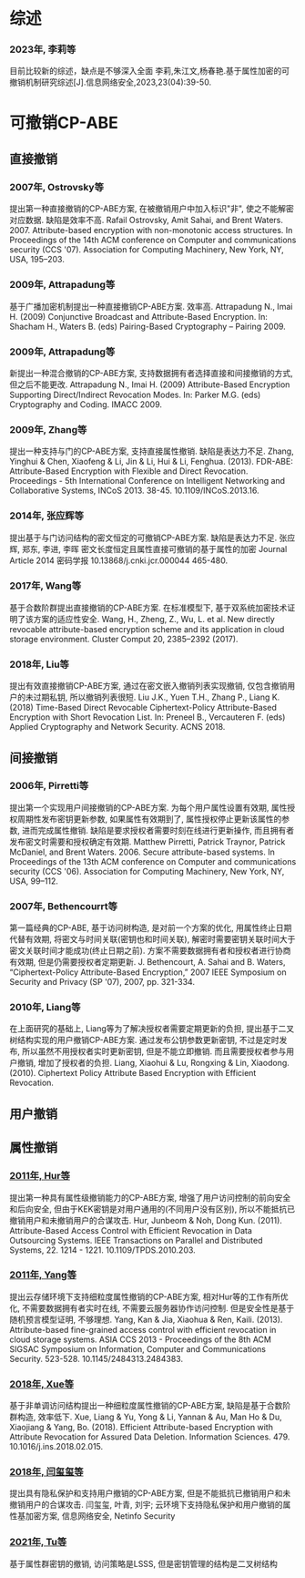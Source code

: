 # 综述
### 2023年, 李莉等
目前比较新的综述，缺点是不够深入全面
李莉,朱江文,杨春艳.基于属性加密的可撤销机制研究综述[J].信息网络安全,2023,23(04):39-50.

# 可撤销CP-ABE
## 直接撤销
### 2007年, Ostrovsky等
提出第一种直接撤销的CP-ABE方案, 在被撤销用户中加入标识"非", 使之不能解密对应数据. 缺陷是效率不高.
Rafail Ostrovsky, Amit Sahai, and Brent Waters. 2007. Attribute-based encryption with non-monotonic access structures. In Proceedings of the 14th ACM conference on Computer and communications security (CCS '07). Association for Computing Machinery, New York, NY, USA, 195–203.
### 2009年, Attrapadung等
基于广播加密机制提出一种直接撤销CP-ABE方案. 效率高.
Attrapadung N., Imai H. (2009) Conjunctive Broadcast and Attribute-Based Encryption. In: Shacham H., Waters B. (eds) Pairing-Based Cryptography – Pairing 2009.
### 2009年, Attrapadung等
新提出一种混合撤销的CP-ABE方案, 支持数据拥有者选择直接和间接撤销的方式, 但之后不能更改.
Attrapadung N., Imai H. (2009) Attribute-Based Encryption Supporting Direct/Indirect Revocation Modes. In: Parker M.G. (eds) Cryptography and Coding. IMACC 2009.
### 2009年, Zhang等
提出一种支持与门的CP-ABE方案, 支持直接属性撤销. 缺陷是表达力不足.
Zhang, Yinghui & Chen, Xiaofeng & Li, Jin & Li, Hui & Li, Fenghua. (2013). FDR-ABE: Attribute-Based Encryption with Flexible and Direct Revocation. Proceedings - 5th International Conference on Intelligent Networking and Collaborative Systems, INCoS 2013. 38-45. 10.1109/INCoS.2013.16.
### 2014年, 张应辉等
提出基于与门访问结构的密文恒定的可撤销CP-ABE方案. 缺陷是表达力不足.
张应辉, 郑东, 李进, 李晖 密文长度恒定且属性直接可撤销的基于属性的加密 Journal Article 2014 密码学报 10.13868/j.cnki.jcr.000044 465-480.
### 2017年, Wang等
基于合数阶群提出直接撤销的CP-ABE方案. 在标准模型下, 基于双系统加密技术证明了该方案的适应性安全.
Wang, H., Zheng, Z., Wu, L. et al. New directly revocable attribute-based encryption scheme and its application in cloud storage environment. Cluster Comput 20, 2385–2392 (2017).
### 2018年, Liu等
提出有效直接撤销CP-ABE方案, 通过在密文嵌入撤销列表实现撤销, 仅包含撤销用户的未过期私钥, 所以撤销列表很短.
Liu J.K., Yuen T.H., Zhang P., Liang K. (2018) Time-Based Direct Revocable Ciphertext-Policy Attribute-Based Encryption with Short Revocation List. In: Preneel B., Vercauteren F. (eds) Applied Cryptography and Network Security. ACNS 2018.

## 间接撤销
### 2006年, Pirretti等
提出第一个实现用户间接撤销的CP-ABE方案. 为每个用户属性设置有效期, 属性授权周期性发布密钥更新参数, 如果属性有效期到了, 属性授权停止更新该属性的参数, 进而完成属性撤销. 缺陷是要求授权者需要时刻在线进行更新操作, 而且拥有者发布密文时需要和授权确定有效期.
Matthew Pirretti, Patrick Traynor, Patrick McDaniel, and Brent Waters. 2006. Secure attribute-based systems. In Proceedings of the 13th ACM conference on Computer and communications security (CCS '06). Association for Computing Machinery, New York, NY, USA, 99–112.
### 2007年, Bethencourrt等
第一篇经典的CP-ABE, 基于访问树构造, 是对前一个方案的优化, 用属性终止日期代替有效期, 将密文与时间关联(密钥也和时间关联), 解密时需要密钥关联时间大于密文关联时间才能成功(终止日期之前). 方案不需要数据拥有者和授权者进行协商有效期, 但是仍需要授权者定期更新.
J. Bethencourt, A. Sahai and B. Waters, “Ciphertext-Policy Attribute-Based Encryption,” 2007 IEEE Symposium on Security and Privacy (SP '07), 2007, pp. 321-334.
### 2010年, Liang等
在上面研究的基础上, Liang等为了解决授权者需要定期更新的负担, 提出基于二叉树结构实现的用户撤销CP-ABE方案. 通过发布公钥参数更新密钥, 不过是定时发布, 所以虽然不用授权者实时更新密钥, 但是不能立即撤销. 而且需要授权者参与用户撤销, 增加了授权者的负担.
Liang, Xiaohui & Lu, Rongxing & Lin, Xiaodong. (2010). Ciphertext Policy Attribute Based Encryption with Efficient Revocation.

## 用户撤销




## 属性撤销
### [2011年, Hur等](https://doi.org/10.1109/TPDS.2010.203)
提出第一种具有属性级撤销能力的CP-ABE方案, 增强了用户访问控制的前向安全和后向安全, 但由于KEK密钥是对用户通用的(不同用户没有区别), 所以不能抵抗已撤销用户和未撤销用户的合谋攻击.
Hur, Junbeom & Noh, Dong Kun. (2011). Attribute-Based Access Control with Efficient Revocation in Data Outsourcing Systems. IEEE Transactions on Parallel and Distributed Systems, 22. 1214 - 1221. 10.1109/TPDS.2010.203.

### [2011年, Yang等](https://dl.acm.org/doi/10.1145/2484313.2484383)
提出云存储环境下支持细粒度属性撤销的CP-ABE方案, 相对Hur等的工作有所优化, 不需要数据拥有者实时在线, 不需要云服务器协作访问控制. 但是安全性是基于随机预言模型证明, 不够理想.
Yang, Kan & Jia, Xiaohua & Ren, Kaili. (2013). Attribute-based fine-grained access control with efficient revocation in cloud storage systems. ASIA CCS 2013 - Proceedings of the 8th ACM SIGSAC Symposium on Information, Computer and Communications Security. 523-528. 10.1145/2484313.2484383.

### [2018年, Xue等](https://doi.org/10.1016/j.ins.2018.02.015)
基于非单调访问结构提出一种细粒度属性撤销的CP-ABE方案, 缺陷是基于合数阶群构造, 效率低下.
Xue, Liang & Yu, Yong & Li, Yannan & Au, Man Ho & Du, Xiaojiang & Yang, Bo. (2018). Efficient Attribute-based Encryption with Attribute Revocation for Assured Data Deletion. Information Sciences. 479. 10.1016/j.ins.2018.02.015.

### [2018年, 闫玺玺等](http://netinfo-security.org/CN/abstract/abstract6372.shtml#1)
提出具有隐私保护和支持用户撤销的CP-ABE方案, 但是不能抵抗已撤销用户和未撤销用户的合谋攻击.
闫玺玺, 叶青, 刘宇; 云环境下支持隐私保护和用户撤销的属性基加密方案, 信息网络安全, Netinfo Security

### [2021年, Tu等](https://doi.org/10.1016/j.comnet.2021.108196)
基于属性群密钥的撤销, 访问策略是LSSS, 但是密钥管理的结构是二叉树结构
